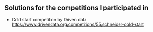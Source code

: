 ## Solutions for the competitions I participated in
- Cold start competition by Driven data https://www.drivendata.org/competitions/55/schneider-cold-start
